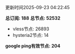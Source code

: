 更新时间2025-09-23 04:22:45

**总订阅: 188**
**总节点: 52532**
- vless节点: 26893
- hysteria2节点: 14

**google ping有效节点: 204**
